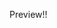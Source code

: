 Preview!!
<imge src ="ttps://user-images.githubusercontent.com/29751867/39462446-9581f22c-4d4c-11e8-9455-52657ba5e832.png"/>
